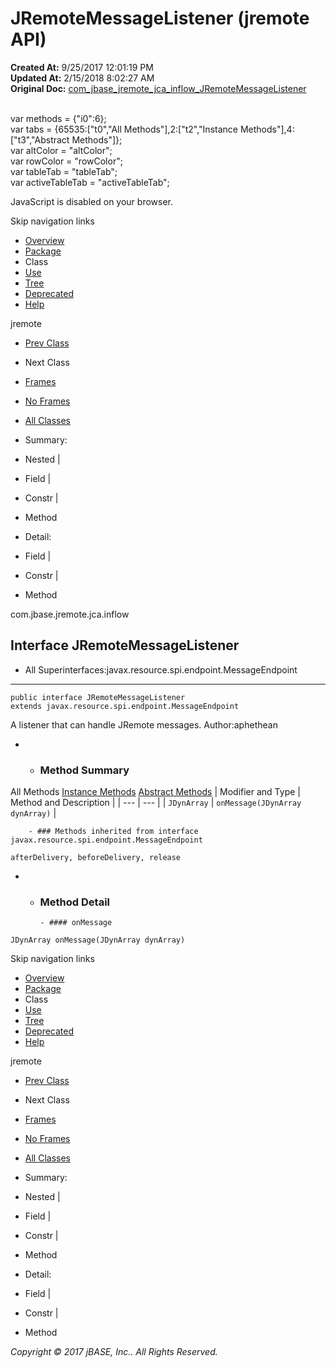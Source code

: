 # JRemoteMessageListener (jremote   API)

**Created At:** 9/25/2017 12:01:19 PM  
**Updated At:** 2/15/2018 8:02:27 AM  
**Original Doc:** [com_jbase_jremote_jca_inflow_JRemoteMessageListener](https://docs.jbase.com/39262-inflow/com_jbase_jremote_jca_inflow_JRemoteMessageListener)  

<!--<br>    try {<br>        if (location.href.indexOf('is-external=true') == -1) {<br>            parent.document.title="JRemoteMessageListener (jremote   API)";<br>        }<br>    }<br>    catch(err) {<br>    }<br>//--><br>var methods = {"i0":6};<br>var tabs = {65535:["t0","All Methods"],2:["t2","Instance Methods"],4:["t3","Abstract Methods"]};<br>var altColor = "altColor";<br>var rowColor = "rowColor";<br>var tableTab = "tableTab";<br>var activeTableTab = "activeTableTab";
JavaScript is disabled on your browser.

Skip navigation links

- [Overview](../../../../../overview-summary.html)
- [Package](./../com.jbase.jremote.jca.inflow-%28jremote---api%29)
- Class
- [Use](./../class-use/uses-of-interface-com.jbase.jremote.jca.inflow.jremotemessagelistener-%28jremote---api%29)
- [Tree](./../com.jbase.jremote.jca.inflow-class-hierarchy-%28jremote---api%29)
- [Deprecated](../../../../../deprecated-list.html)
- [Help](../../../../../help-doc.html)


jremote <br>

- [Prev Class](./../jremoteactivationspec-%28jremote---api%29 "class in com.jbase.jremote.jca.inflow")
- Next Class


- [Frames](./.)
- [No Frames](./.)


- [All Classes](../../../../../allclasses-noframe.html)


<!--<br>  allClassesLink = document.getElementById("allclasses\_navbar\_top");<br>  if(window==top) {<br>    allClassesLink.style.display = "block";<br>  }<br>  else {<br>    allClassesLink.style.display = "none";<br>  }<br>  //-->

- Summary:
- Nested |
- Field |
- Constr |
- Method


- Detail:
- Field |
- Constr |
- Method

com.jbase.jremote.jca.inflow

## Interface JRemoteMessageListener

- All Superinterfaces:javax.resource.spi.endpoint.MessageEndpoint
* * *


```
public interface JRemoteMessageListener
extends javax.resource.spi.endpoint.MessageEndpoint
```

A listener that can handle JRemote messages.
Author:aphethean

- - ### Method Summary


All Methods [Instance Methods](javascript:show%282%29;) [Abstract Methods](javascript:show%284%29;) | Modifier and Type | Method and Description |
| --- | --- |
| `JDynArray` | `onMessage(JDynArray dynArray)`  |


        - ### Methods inherited from interface javax.resource.spi.endpoint.MessageEndpoint
`afterDelivery, beforeDelivery, release`

- - ### Method Detail

        - #### onMessage

```
JDynArray onMessage(JDynArray dynArray)
```

Skip navigation links

- [Overview](../../../../../overview-summary.html)
- [Package](./../com.jbase.jremote.jca.inflow-%28jremote---api%29)
- Class
- [Use](./../class-use/uses-of-interface-com.jbase.jremote.jca.inflow.jremotemessagelistener-%28jremote---api%29)
- [Tree](./../com.jbase.jremote.jca.inflow-class-hierarchy-%28jremote---api%29)
- [Deprecated](../../../../../deprecated-list.html)
- [Help](../../../../../help-doc.html)


jremote <br>

- [Prev Class](./../jremoteactivationspec-%28jremote---api%29 "class in com.jbase.jremote.jca.inflow")
- Next Class


- [Frames](./.)
- [No Frames](./.)


- [All Classes](../../../../../allclasses-noframe.html)


<!--<br>  allClassesLink = document.getElementById("allclasses\_navbar\_bottom");<br>  if(window==top) {<br>    allClassesLink.style.display = "block";<br>  }<br>  else {<br>    allClassesLink.style.display = "none";<br>  }<br>  //-->

- Summary:
- Nested |
- Field |
- Constr |
- Method


- Detail:
- Field |
- Constr |
- Method

*Copyright © 2017 jBASE, Inc.. All Rights Reserved.*
